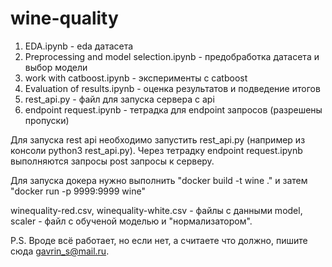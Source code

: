 # wine-quality
1. EDA.ipynb - eda датасета
2. Preprocessing and model selection.ipynb - предобработка датасета и выбор модели
3. work with catboost.ipynb - эксперименты с catboost
4. Evaluation of results.ipynb - оценка результатов и подведение итогов
5. rest_api.py - файл для запуска сервера с api
6. endpoint request.ipynb - тетрадка для endpoint запросов (разрешены пропуски)

Для запуска rest api необходимо запустить rest_api.py (например из консоли python3 rest_api.py). Через тетрадку endpoint request.ipynb выполняются запросы post запросы к серверу.

Для запуска докера нужно выполнить "docker build -t wine ." и затем "docker run -p 9999:9999 wine"

winequality-red.csv, winequality-white.csv - файлы с данными
model, scaler - файл с обученой моделью и "нормализатором".


P.S. Вроде всё работает, но если нет, а считаете что должно, пишите сюда gavrin_s@mail.ru.
